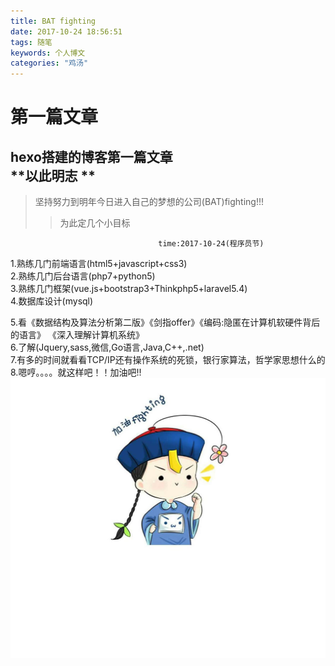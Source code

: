 ```yaml
---
title: BAT fighting
date: 2017-10-24 18:56:51
tags: 随笔
keywords: 个人博文
categories: "鸡汤"
---
```

# 第一篇文章

**hexo搭建的博客第一篇文章**  
**以此明志 **  
-------------
>坚持努力到明年今日进入自己的梦想的公司(BAT)fighting!!!  
>>为此定几个小目标  

                                     time:2017-10-24(程序员节)   
1.熟练几门前端语言(html5+javascript+css3)    
2.熟练几门后台语言(php7+python5)  
3.熟练几门框架(vue.js+bootstrap3+Thinkphp5+laravel5.4)   
4.数据库设计(mysql)  
<!--more-->
5.看《数据结构及算法分析第二版》《剑指offer》《编码:隐匿在计算机软硬件背后的语言》
《深入理解计算机系统》  
6.了解(Jquery,sass,微信,Go语言,Java,C++,.net)  
7.有多的时间就看看TCP/IP还有操作系统的死锁，银行家算法，哲学家思想什么的 
8.嗯哼。。。。就这样吧！！加油吧!!  
![image](https://github.com/yuhongjing/img-folder/raw/master/img/%5BGIRAP3@T9%7DVCXDPO9Y522F.png)
  
         